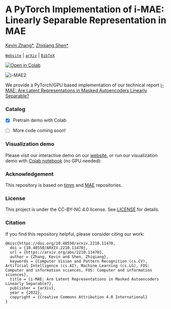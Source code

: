 # A PyTorch Implementation of i-MAE: Linearly Separable Representation in MAE
[Kevin Zhang*](https://kzyz.netlify.com/), [Zhiqiang Shen*](http://zhiqiangshen.com/)


[`Website`](https://zhiqiangshen.com/projects/i-mae/) | [`arXiv`](https://arxiv.org/abs/2210.11470) | [`BibTeX`](#citation)


[![Open in Colab](https://colab.research.google.com/assets/colab-badge.svg)](https://colab.research.google.com/github/vision-learning-acceleration-lab/i-mae/blob/main/i-MAE_demo.ipynb)  

![i-MAE2](https://user-images.githubusercontent.com/52997677/196735725-496592d3-5883-4db4-ba34-04d0a8dab535.svg)

We provide a PyTorch/GPU based implementation of our technical report [i-MAE: Are Latent Representations in Masked Autoencoders Linearly Separable?
]()

### Catalog
- [x] Pretrain demo with Colab
- [ ] More code coming soon!




### Visualization demo

Please visit our interactive demo on our [website](https://zhiqiangshen.com/projects/i-mae/), or run our visualization demo with [Colab notebook](https://colab.research.google.com/github/vision-learning-acceleration-lab/i-mae/blob/main/i-MAE_demo.ipynb) (no GPU needed):

### Acknowledgement

This repository is based on [timm](https://github.com/rwightman/pytorch-image-models/tree/master/timm) and [MAE](https://github.com/facebookresearch/mae) repositories.

### License

This project is under the CC-BY-NC 4.0 license. See [LICENSE](LICENSE) for details.

### Citation

If you find this repository helpful, please consider citing our work:

```
@misc{https://doi.org/10.48550/arxiv.2210.11470,
  doi = {10.48550/ARXIV.2210.11470},
  url = {https://arxiv.org/abs/2210.11470},
  author = {Zhang, Kevin and Shen, Zhiqiang},
  keywords = {Computer Vision and Pattern Recognition (cs.CV), Artificial Intelligence (cs.AI), Machine Learning (cs.LG), FOS: Computer and information sciences, FOS: Computer and information sciences},
  title = {i-MAE: Are Latent Representations in Masked Autoencoders Linearly Separable?},
  publisher = {arXiv},
  year = {2022},
  copyright = {Creative Commons Attribution 4.0 International}
}
```
